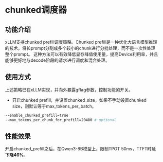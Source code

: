# chunked调度器

## 功能介绍
xLLM支持chunked prefill调度策略。Chunked prefill是一种优化大语言模型推理的技术，将长prompt分割成多个较小的chunk进行分批处理，而不是一次性处理整个prompt。
这种方法可以有效降低显存峰值使用量，提高Device利用率，并且能够更好地与decode阶段的请求进行调度和混合处理。

## 使用方式
上述策略已在xLLM实现，并向外暴露gflag参数，控制功能的开关。

- 开启chunked prefill，并设置chunked_size，如果不手动设置chunked size，则默认等于max_tokens_per_batch。
```bash
--enable_chunked_prefill=true
--max_tokens_per_chunk_for_prefill=20480 # optional
```

## 性能效果
开启chunked_prefill之后，在Qwen3-8B模型上，限制TPOT 50ms，TTFT时延 **下降46%**。
